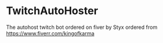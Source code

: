 # TwitchAutoHoster
The autohost twitch bot ordered on fiver by Styx ordered from https://www.fiverr.com/kingofkarma
